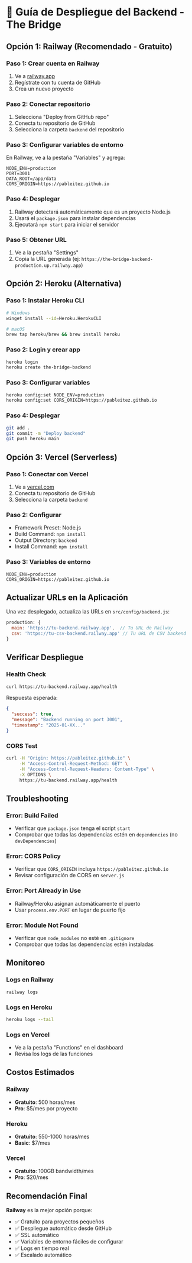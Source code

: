 # 🚀 Guía de Despliegue del Backend - The Bridge

## Opción 1: Railway (Recomendado - Gratuito)

### Paso 1: Crear cuenta en Railway
1. Ve a [railway.app](https://railway.app)
2. Regístrate con tu cuenta de GitHub
3. Crea un nuevo proyecto

### Paso 2: Conectar repositorio
1. Selecciona "Deploy from GitHub repo"
2. Conecta tu repositorio de GitHub
3. Selecciona la carpeta `backend` del repositorio

### Paso 3: Configurar variables de entorno
En Railway, ve a la pestaña "Variables" y agrega:

```env
NODE_ENV=production
PORT=3001
DATA_ROOT=/app/data
CORS_ORIGIN=https://pableitez.github.io
```

### Paso 4: Desplegar
1. Railway detectará automáticamente que es un proyecto Node.js
2. Usará el `package.json` para instalar dependencias
3. Ejecutará `npm start` para iniciar el servidor

### Paso 5: Obtener URL
1. Ve a la pestaña "Settings"
2. Copia la URL generada (ej: `https://the-bridge-backend-production.up.railway.app`)

## Opción 2: Heroku (Alternativa)

### Paso 1: Instalar Heroku CLI
```bash
# Windows
winget install --id=Heroku.HerokuCLI

# macOS
brew tap heroku/brew && brew install heroku
```

### Paso 2: Login y crear app
```bash
heroku login
heroku create the-bridge-backend
```

### Paso 3: Configurar variables
```bash
heroku config:set NODE_ENV=production
heroku config:set CORS_ORIGIN=https://pableitez.github.io
```

### Paso 4: Desplegar
```bash
git add .
git commit -m "Deploy backend"
git push heroku main
```

## Opción 3: Vercel (Serverless)

### Paso 1: Conectar con Vercel
1. Ve a [vercel.com](https://vercel.com)
2. Conecta tu repositorio de GitHub
3. Selecciona la carpeta `backend`

### Paso 2: Configurar
- Framework Preset: Node.js
- Build Command: `npm install`
- Output Directory: `backend`
- Install Command: `npm install`

### Paso 3: Variables de entorno
```env
NODE_ENV=production
CORS_ORIGIN=https://pableitez.github.io
```

## Actualizar URLs en la Aplicación

Una vez desplegado, actualiza las URLs en `src/config/backend.js`:

```javascript
production: {
  main: 'https://tu-backend.railway.app',  // Tu URL de Railway
  csv: 'https://tu-csv-backend.railway.app' // Tu URL de CSV backend
}
```

## Verificar Despliegue

### Health Check
```bash
curl https://tu-backend.railway.app/health
```

Respuesta esperada:
```json
{
  "success": true,
  "message": "Backend running on port 3001",
  "timestamp": "2025-01-XX..."
}
```

### CORS Test
```bash
curl -H "Origin: https://pableitez.github.io" \
     -H "Access-Control-Request-Method: GET" \
     -H "Access-Control-Request-Headers: Content-Type" \
     -X OPTIONS \
     https://tu-backend.railway.app/health
```

## Troubleshooting

### Error: Build Failed
- Verificar que `package.json` tenga el script `start`
- Comprobar que todas las dependencias estén en `dependencies` (no `devDependencies`)

### Error: CORS Policy
- Verificar que `CORS_ORIGIN` incluya `https://pableitez.github.io`
- Revisar configuración de CORS en `server.js`

### Error: Port Already in Use
- Railway/Heroku asignan automáticamente el puerto
- Usar `process.env.PORT` en lugar de puerto fijo

### Error: Module Not Found
- Verificar que `node_modules` no esté en `.gitignore`
- Comprobar que todas las dependencias estén instaladas

## Monitoreo

### Logs en Railway
```bash
railway logs
```

### Logs en Heroku
```bash
heroku logs --tail
```

### Logs en Vercel
- Ve a la pestaña "Functions" en el dashboard
- Revisa los logs de las funciones

## Costos Estimados

### Railway
- **Gratuito**: 500 horas/mes
- **Pro**: $5/mes por proyecto

### Heroku
- **Gratuito**: 550-1000 horas/mes
- **Basic**: $7/mes

### Vercel
- **Gratuito**: 100GB bandwidth/mes
- **Pro**: $20/mes

## Recomendación Final

**Railway** es la mejor opción porque:
- ✅ Gratuito para proyectos pequeños
- ✅ Despliegue automático desde GitHub
- ✅ SSL automático
- ✅ Variables de entorno fáciles de configurar
- ✅ Logs en tiempo real
- ✅ Escalado automático 
